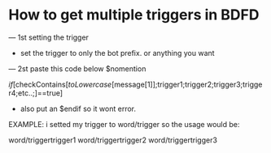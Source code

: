# How to get multiple triggers in BDFD

— 1st setting the trigger
- set the trigger to only the bot prefix. or anything you want
 
— 2st paste this code below $nomention

$if[$checkContains[$toLowercase[$message[1]];trigger1;trigger2;trigger3;trigger4;etc..;]==true]

- also put an $endif so it wont error.

EXAMPLE:
i setted my trigger to word/trigger so the usage would be:

word/triggertrigger1
word/triggertrigger2
word/triggertrigger3
